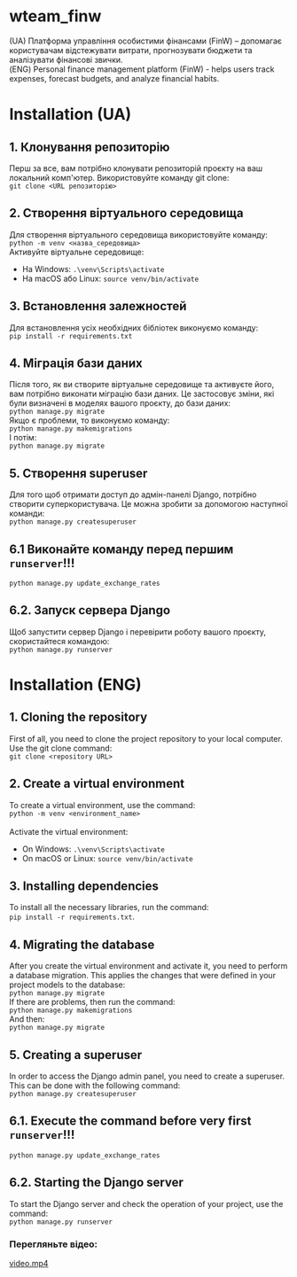 # wteam_finw
(UA)
Платформа управління особистими фінансами (FinW) – допомагає користувачам відстежувати витрати, прогнозувати бюджети та аналізувати фінансові звички.
<br>
(ENG)
Personal finance management platform (FinW) - helps users track expenses, forecast budgets, and analyze financial habits.

# Installation (UA)
## 1. Клонування репозиторію 
Перш за все, вам потрібно клонувати репозиторій проєкту на ваш локальний комп'ютер. Використовуйте команду git clone:<br>
`git clone <URL репозиторію>`
## 2. Створення віртуального середовища 
Для створення віртуального середовища використовуйте команду:<br>
`python -m venv <назва_середовища>`<br>
Активуйте віртуальне середовище:
- На Windows:
`.\venv\Scripts\activate`
- На macOS або Linux:
`source venv/bin/activate`
## 3. Встановлення залежностей
Для встановлення усіх необхідних бібліотек виконуємо команду:<br>
`pip install -r requirements.txt`
## 4. Міграція бази даних 
Після того, як ви створите віртуальне середовище та активуєте його, вам потрібно виконати міграцію бази даних. Це застосовує зміни, які були визначені в моделях вашого проєкту, до бази даних:<br>
`python manage.py migrate`<br>
Якщо є проблеми, то виконуємо команду:<br>
`python manage.py makemigrations`<br>
І потім:<br>
`python manage.py migrate`
## 5. Створення superuser
Для того щоб отримати доступ до адмін-панелі Django, потрібно створити суперкористувача. Це можна зробити за допомогою наступної команди:<br>
`python manage.py createsuperuser`
## 6.1 Виконайте команду перед першим `runserver`!!!
`python manage.py update_exchange_rates`
## 6.2. Запуск сервера Django 
Щоб запустити сервер Django і перевірити роботу вашого проєкту, скористайтеся командою:<br>
`python manage.py runserver`

# Installation (ENG)
## 1. Cloning the repository 
First of all, you need to clone the project repository to your local computer. Use the git clone command:<br>
`git clone <repository URL>`
## 2. Create a virtual environment 
To create a virtual environment, use the command: <br>
`python -m venv <environment_name>`<br><br>
Activate the virtual environment:
- On Windows:
`.\venv\Scripts\activate`
- On macOS or Linux:
`source venv/bin/activate`
## 3. Installing dependencies
To install all the necessary libraries, run the command:<br>
`pip install -r requirements.txt`.
## 4. Migrating the database 
After you create the virtual environment and activate it, you need to perform a database migration. This applies the changes that were defined in your project models to the database:<br>
`python manage.py migrate`<br>
If there are problems, then run the command:<br>
`python manage.py makemigrations`<br>
And then:<br>
`python manage.py migrate`
## 5. Creating a superuser
In order to access the Django admin panel, you need to create a superuser. This can be done with the following command:<br>
`python manage.py createsuperuser`
## 6.1. Execute the command before very first `runserver`!!!
`python manage.py update_exchange_rates`
## 6.2. Starting the Django server 
To start the Django server and check the operation of your project, use the command:<br>
`python manage.py runserver`

### Перегляньте відео:
[video.mp4](./video/video.mp4)
